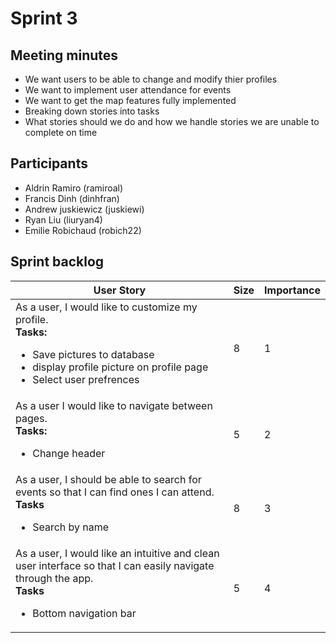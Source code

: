 # Sprint 3

## Meeting minutes
- We want users to be able to change and modify thier profiles
- We want to implement user attendance for events
- We want to get the map features fully implemented
- Breaking down stories into tasks
- What stories should we do and how we handle stories we are unable to complete on time

## Participants
- Aldrin Ramiro (ramiroal)
- Francis Dinh (dinhfran)
- Andrew juskiewicz (juskiewi)
- Ryan Liu (liuryan4)
- Emilie Robichaud (robich22)

## Sprint backlog
| User Story                                                                                                               | Size | Importance |
| ------------------------------------------------------------------------------------------------------------------------ | ---- | ---------- |
| As a user, I would like to customize my profile.<br>**Tasks:**<br><ul><li>Save pictures to database</li><li>display profile picture on profile page</li><li>Select user prefrences</li></ul>          | 8 | 1 |
| As a user I would like to navigate between pages.<br>**Tasks:**<br><ul><li>Change header</li></ul>|  5 | 2 |
| As a user, I should be able to search for events so that I can find ones I can attend.<br>**Tasks**<br><ul><li>Search by name</li><ul>| 8 | 3 |
| As a user, I would like an intuitive and clean user interface so that I can easily navigate through the app.<br>**Tasks**<br><ul><li>Bottom navigation bar</li><ul>| 5 | 4 |


